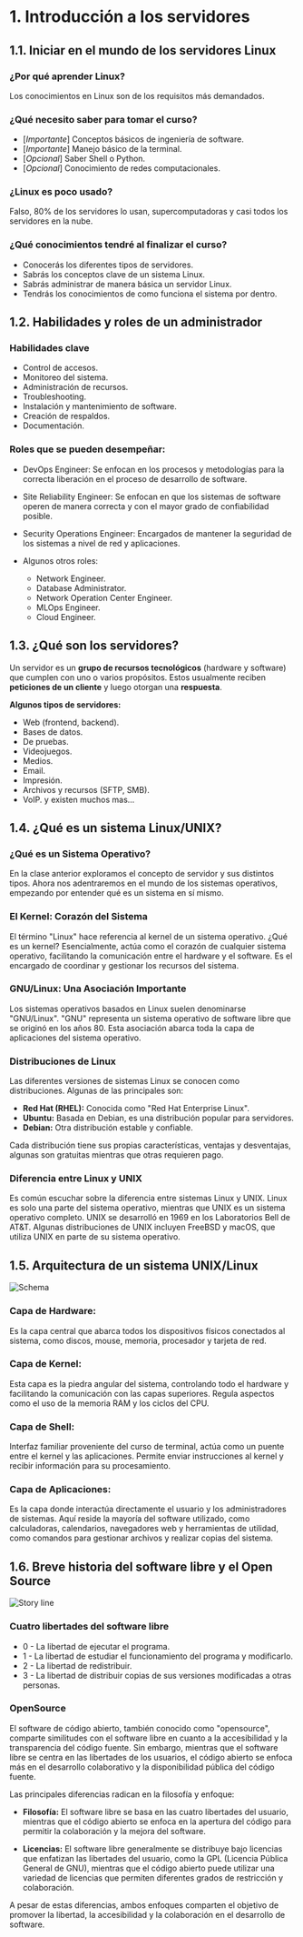 
# 1. Introducción a los servidores
## 1.1. Iniciar en el mundo de los servidores Linux
### ¿Por qué aprender Linux?
Los conocimientos en Linux son de los requisitos más demandados.

### ¿Qué necesito saber para tomar el curso?
- [*Importante*] Conceptos básicos de ingeniería de software.
- [*Importante*] Manejo básico de la terminal.
- [*Opcional*] Saber Shell o Python.
- [*Opcional*] Conocimiento de redes computacionales.

### ¿Linux es poco usado?
Falso, 80% de los servidores lo usan, supercomputadoras y casi todos los servidores en la nube.

### ¿Qué conocimientos tendré al finalizar el curso?
- Conocerás los diferentes tipos de servidores.
- Sabrás los conceptos clave de un sistema Linux.
- Sabrás administrar de manera básica un servidor Linux.
- Tendrás los conocimientos de como funciona el sistema por dentro.

## 1.2. Habilidades y roles de un administrador
### Habilidades clave
- Control de accesos.
- Monitoreo del sistema.
- Administración de recursos.
- Troubleshooting.
- Instalación y mantenimiento de software.
- Creación de respaldos.
- Documentación.

### Roles que se pueden desempeñar:
- DevOps Engineer: Se enfocan en los procesos y metodologías para la correcta liberación en el proceso de desarrollo de software.

- Site Reliability Engineer: Se enfocan en que los sistemas de software operen de manera correcta y con el mayor grado de confiabilidad posible.

- Security Operations Engineer: Encargados de mantener la seguridad de los sistemas a nivel de red y aplicaciones.

- Algunos otros roles:
    - Network Engineer.
    - Database Administrator.
    - Network Operation Center Engineer.
    - MLOps Engineer.
    - Cloud Engineer.

## 1.3. ¿Qué son los servidores?
Un servidor es un **grupo de recursos tecnológicos** (hardware y software) que cumplen con uno o varios propósitos. Estos usualmente reciben **peticiones de un cliente** y luego otorgan una **respuesta**.

**Algunos tipos de servidores:**
- Web (frontend, backend).
- Bases de datos.
- De pruebas.
- Videojuegos.
- Medios.
- Email.
- Impresión.
- Archivos y recursos (SFTP, SMB).
- VoIP.
y existen muchos mas...


## 1.4. ¿Qué es un sistema Linux/UNIX?
### ¿Qué es un Sistema Operativo?

En la clase anterior exploramos el concepto de servidor y sus distintos tipos. Ahora nos adentraremos en el mundo de los sistemas operativos, empezando por entender qué es un sistema en sí mismo.

### El Kernel: Corazón del Sistema

El término "Linux" hace referencia al kernel de un sistema operativo. ¿Qué es un kernel? Esencialmente, actúa como el corazón de cualquier sistema operativo, facilitando la comunicación entre el hardware y el software. Es el encargado de coordinar y gestionar los recursos del sistema.

### GNU/Linux: Una Asociación Importante

Los sistemas operativos basados en Linux suelen denominarse "GNU/Linux". "GNU" representa un sistema operativo de software libre que se originó en los años 80. Esta asociación abarca toda la capa de aplicaciones del sistema operativo.

### Distribuciones de Linux

Las diferentes versiones de sistemas Linux se conocen como distribuciones. Algunas de las principales son:

- **Red Hat (RHEL):** Conocida como "Red Hat Enterprise Linux".
- **Ubuntu:** Basada en Debian, es una distribución popular para servidores.
- **Debian:** Otra distribución estable y confiable.

Cada distribución tiene sus propias características, ventajas y desventajas, algunas son gratuitas mientras que otras requieren pago.

### Diferencia entre Linux y UNIX

Es común escuchar sobre la diferencia entre sistemas Linux y UNIX. Linux es solo una parte del sistema operativo, mientras que UNIX es un sistema operativo completo. UNIX se desarrolló en 1969 en los Laboratorios Bell de AT&T. Algunas distribuciones de UNIX incluyen FreeBSD y macOS, que utiliza UNIX en parte de su sistema operativo.

## 1.5. Arquitectura de un sistema UNIX/Linux
![Schema](https://th.bing.com/th/id/R.9f8d748414763d71b990301484601acf?rik=KU1cwoRTqpSw6Q&riu=http%3a%2f%2f2.bp.blogspot.com%2f-XxPkuHH1t04%2fVWqJcnamjdI%2fAAAAAAAAB3I%2fL58rK67EcK4%2fs1600%2fEstructuraUnix.png&ehk=hmjmlxLrOtWbs9%2fq9nMkbcHWbmziCHPzwCGTlq8CV9g%3d&risl=&pid=ImgRaw&r=0)


### Capa de Hardware:
Es la capa central que abarca todos los dispositivos físicos conectados al sistema, como discos, mouse, memoria, procesador y tarjeta de red.

### Capa de Kernel:
Esta capa es la piedra angular del sistema, controlando todo el hardware y facilitando la comunicación con las capas superiores. Regula aspectos como el uso de la memoria RAM y los ciclos del CPU.

### Capa de Shell:
Interfaz familiar proveniente del curso de terminal, actúa como un puente entre el kernel y las aplicaciones. Permite enviar instrucciones al kernel y recibir información para su procesamiento.

### Capa de Aplicaciones:
Es la capa donde interactúa directamente el usuario y los administradores de sistemas. Aquí reside la mayoría del software utilizado, como calculadoras, calendarios, navegadores web y herramientas de utilidad, como comandos para gestionar archivos y realizar copias del sistema.

## 1.6. Breve historia del software libre y el Open Source
![Story line](https://static.platzi.com/media/user_upload/03483589-35105ae1-1941-4ab0-97d7-1871010f7c85.jpg)

### Cuatro libertades del software libre

- 0 - La libertad de ejecutar el programa.
- 1 - La libertad de estudiar el funcionamiento del programa y modificarlo.
- 2 - La libertad de redistribuir.
- 3 - La libertad de distribuir copias de sus versiones modificadas a otras personas.

### OpenSource

El software de código abierto, también conocido como "opensource", comparte similitudes con el software libre en cuanto a la accesibilidad y la transparencia del código fuente. Sin embargo, mientras que el software libre se centra en las libertades de los usuarios, el código abierto se enfoca más en el desarrollo colaborativo y la disponibilidad pública del código fuente. 

Las principales diferencias radican en la filosofía y enfoque: 

- **Filosofía:** El software libre se basa en las cuatro libertades del usuario, mientras que el código abierto se enfoca en la apertura del código para permitir la colaboración y la mejora del software.
  
- **Licencias:** El software libre generalmente se distribuye bajo licencias que enfatizan las libertades del usuario, como la GPL (Licencia Pública General de GNU), mientras que el código abierto puede utilizar una variedad de licencias que permiten diferentes grados de restricción y colaboración.

A pesar de estas diferencias, ambos enfoques comparten el objetivo de promover la libertad, la accesibilidad y la colaboración en el desarrollo de software.
